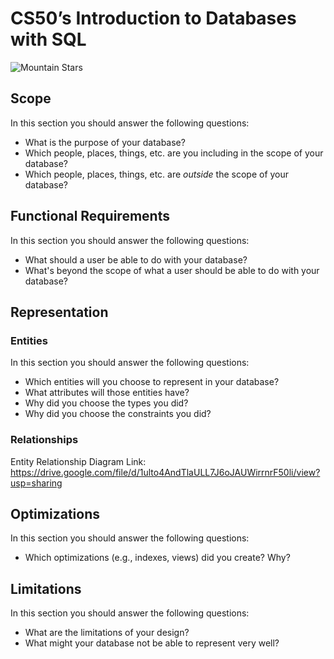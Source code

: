 # CS50’s Introduction to Databases with SQL
![Mountain   Stars](https://github.com/user-attachments/assets/ecce4111-4fc6-4707-99c8-9a9eaabc9f8f)

## Scope
In this section you should answer the following questions:

* What is the purpose of your database?
* Which people, places, things, etc. are you including in the scope of your database?
* Which people, places, things, etc. are *outside* the scope of your database?

## Functional Requirements
In this section you should answer the following questions:

* What should a user be able to do with your database?
* What's beyond the scope of what a user should be able to do with your database?

## Representation
### Entities
In this section you should answer the following questions:

* Which entities will you choose to represent in your database?
* What attributes will those entities have?
* Why did you choose the types you did?
* Why did you choose the constraints you did?

### Relationships
Entity Relationship Diagram Link: https://drive.google.com/file/d/1ulto4AndTlaULL7J6oJAUWirrnrF50li/view?usp=sharing

## Optimizations

In this section you should answer the following questions:

* Which optimizations (e.g., indexes, views) did you create? Why?

## Limitations

In this section you should answer the following questions:

* What are the limitations of your design?
* What might your database not be able to represent very well?
